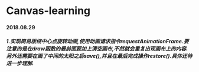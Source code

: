 # Canvas-learning

#### 2018.08.29
##### 1.实现简易版绕中心点旋转动画,使用动画请求指令requestAnimationFrame.要注意的是在draw函数的最前面要加上清空画布,不然就会重复出现画布上的内容.另外还需要在画了中间的太阳之后save(),并且在最后完成操作restore().具体还待进一步理解.
